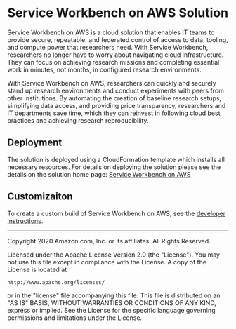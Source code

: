 # Service Workbench on AWS Solution
Service Workbench on AWS is a cloud solution that enables IT teams to provide secure, repeatable, and federated control of access to data, tooling, and compute power that researchers need. With Service Workbench, researchers no longer have to worry about navigating cloud infrastructure. They can focus on achieving research missions and completing essential work in minutes, not months, in configured research environments.

With Service Workbench on AWS, researchers can quickly and securely stand up research environments and conduct experiments with peers from other institutions. By automating the creation of baseline research setups, simplifying data access, and providing price transparency, researchers and IT departments save time, which they can reinvest in following cloud best practices and achieving research reproducibility.

## Deployment

The solution is deployed using a CloudFormation template which installs all necessary resources. For details on deploying the solution please see the details on the solution home page: [Service Workbench on AWS](https://aws.amazon.com/solutions/service-workbench-on-aws/)

## Customizaiton

To create a custom build of Service Workbench on AWS, see the [developer instructions](https://github.com/awslabs/service-workbench-on-aws).

***


Copyright 2020 Amazon.com, Inc. or its affiliates. All Rights Reserved.

Licensed under the Apache License Version 2.0 (the "License"). You may not use this file except in compliance with the License. A copy of the License is located at

    http://www.apache.org/licenses/

or in the "license" file accompanying this file. This file is distributed on an "AS IS" BASIS, WITHOUT WARRANTIES OR CONDITIONS OF ANY KIND, express or implied. See the License for the specific language governing permissions and limitations under the License.